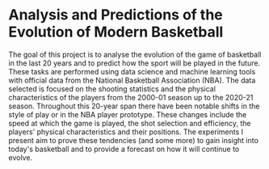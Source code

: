 # Analysis and Predictions of the Evolution of Modern Basketball
The goal of this project is to analyse the evolution of the game of basketball in the last 20 years and to predict how the sport will be played in the future. These tasks are performed using data science and machine learning tools with official data from the National Basketball Association (NBA). The data selected is focused on the shooting statistics and the physical characteristics of the players from the 2000-01 season up to the 2020-21 season. Throughout this 20-year span there have been notable shifts in the style of play or in the NBA player prototype. These changes include the speed at which the game is played, the shot selection and efficiency, the players' physical characteristics and their positions. The experiments I present aim to prove these tendencies (and some more) to gain insight into today's basketball and to provide a forecast on how it will continue to evolve.
